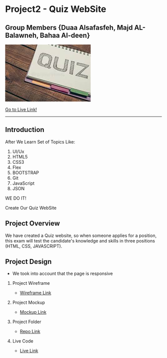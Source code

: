 
# Project2 - Quiz WebSite
## Group Members  {**Duaa Alsafasfeh**, **Majd AL-Balawneh**, **Bahaa Al-deen**}
![Markdown Logo](other/images/download.jpg)

[Go to Live Link!](https://bahaa12edeen.github.io/Project2/)

***
## Introduction
After We Learn Set of Topics Like:

1. UI/Ux
1. HTML5
1. CSS3
1. Flex
1. BOOTSTRAP
1. Git
1. JavaScript
1. JSON

WE DO IT!

Create Our Quiz WebSite

## Project Overview

We have created a Quiz website, so when someone applies for a position, this exam will test the candidate's knowledge and skills in three positions (HTML, CSS, JAVASCRIPT).

## Project Design

* We took into account that the page is responsive

1. Project Wireframe
   * [Wireframe Link](https://miro.com/app/board/uXjVOA1_T2o=/?invite_link_id=17131262326)

1. Project Mockup
   * [Mockup Link](https://miro.com/app/board/uXjVOA_Ov4c=/?invite_link_id=83598410905)

1. Project Folder
   * [Repo Link]()

1. Live Code
   * [Live Link]()